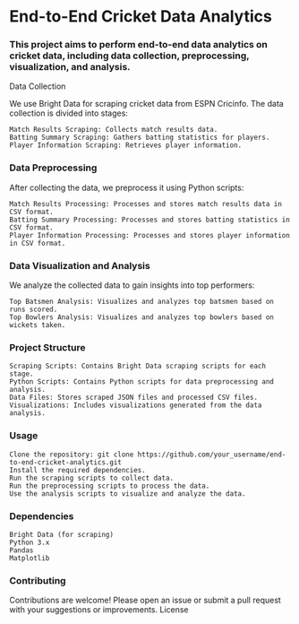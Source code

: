 # End-to-End Cricket Data Analytics

### This project aims to perform end-to-end data analytics on cricket data, including data collection, preprocessing, visualization, and analysis.
Data Collection

We use Bright Data for scraping cricket data from ESPN Cricinfo. The data collection is divided into stages:

    Match Results Scraping: Collects match results data.
    Batting Summary Scraping: Gathers batting statistics for players.
    Player Information Scraping: Retrieves player information.

### Data Preprocessing

After collecting the data, we preprocess it using Python scripts:

    Match Results Processing: Processes and stores match results data in CSV format.
    Batting Summary Processing: Processes and stores batting statistics in CSV format.
    Player Information Processing: Processes and stores player information in CSV format.

### Data Visualization and Analysis

We analyze the collected data to gain insights into top performers:

    Top Batsmen Analysis: Visualizes and analyzes top batsmen based on runs scored.
    Top Bowlers Analysis: Visualizes and analyzes top bowlers based on wickets taken.

### Project Structure

    Scraping Scripts: Contains Bright Data scraping scripts for each stage.
    Python Scripts: Contains Python scripts for data preprocessing and analysis.
    Data Files: Stores scraped JSON files and processed CSV files.
    Visualizations: Includes visualizations generated from the data analysis.

### Usage

    Clone the repository: git clone https://github.com/your_username/end-to-end-cricket-analytics.git
    Install the required dependencies.
    Run the scraping scripts to collect data.
    Run the preprocessing scripts to process the data.
    Use the analysis scripts to visualize and analyze the data.

### Dependencies

    Bright Data (for scraping)
    Python 3.x
    Pandas
    Matplotlib

### Contributing

Contributions are welcome! Please open an issue or submit a pull request with your suggestions or improvements.
License
